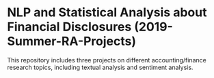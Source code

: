 # NLP and Statistical Analysis about Financial Disclosures (2019-Summer-RA-Projects)
This repository includes three projects on different accounting/finance research topics, including textual analysis and sentiment analysis.

